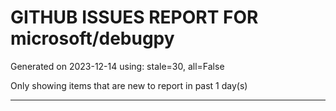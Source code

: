 
# GITHUB ISSUES REPORT FOR microsoft/debugpy


Generated on 2023-12-14 using: stale=30, all=False


Only showing items that are new to report in past 1 day(s)


---
